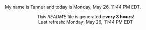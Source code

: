 My name is Tanner and today is Monday, May 26, 11:44 PM EDT.

<p align="center">This <i>README</i> file is generated <b>every 3 hours</b>!</br>Last refresh: Monday, May 26, 11:44 PM EDT<br /></p>
